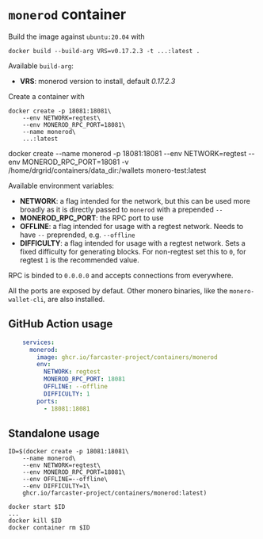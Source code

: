 `monerod` container
===

Build the image against `ubuntu:20.04` with

```
docker build --build-arg VRS=v0.17.2.3 -t ...:latest .
```

Available `build-arg`:

- **VRS**: monerod version to install, default *0.17.2.3*

Create a container with

```
docker create -p 18081:18081\
    --env NETWORK=regtest\
    --env MONEROD_RPC_PORT=18081\
    --name monerod\
    ...:latest
```

docker create --name monerod -p 18081:18081 --env NETWORK=regtest --env MONEROD_RPC_PORT=18081 -v /home/drgrid/containers/data_dir:/wallets monero-test:latest

Available environment variables:

- **NETWORK**: a flag intended for the network, but this can be used more broadly as it is directly passed to `monerod` with a prepended `--`
- **MONEROD_RPC_PORT**: the RPC port to use
- **OFFLINE**: a flag intended for usage with a regtest network. Needs to have `--` preprended, e.g. `--offline`
- **DIFFICULTY**: a flag intended for usage with a regtest network. Sets a fixed difficulty for generating blocks. For non-regtest set this to `0`, for regtest `1` is the recommended value.

RPC is binded to `0.0.0.0` and accepts connections from everywhere.

All the ports are exposed by defaut. Other monero binaries, like the `monero-wallet-cli`, are also installed.

## GitHub Action usage

```yaml
    services:
      monerod:
        image: ghcr.io/farcaster-project/containers/monerod
        env:
          NETWORK: regtest
          MONEROD_RPC_PORT: 18081
          OFFLINE: --offline
          DIFFICULTY: 1
        ports:
          - 18081:18081
```

## Standalone usage

```
ID=$(docker create -p 18081:18081\
    --name monerod\
    --env NETWORK=regtest\
    --env MONEROD_RPC_PORT=18081\
    --env OFFLINE=--offline\
    --env DIFFICULTY=1\
    ghcr.io/farcaster-project/containers/monerod:latest)

docker start $ID
...
docker kill $ID
docker container rm $ID
```
